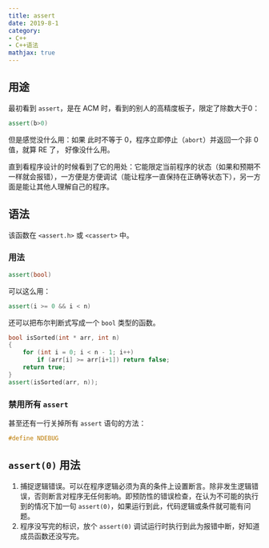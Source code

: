 ```yaml
---
title: assert
date: 2019-8-1
category:
- C++
- C++语法
mathjax: true
---
```


## 用途

最初看到 `assert`，是在 ACM 时，看到的别人的高精度板子，限定了除数大于0：

```c++
assert(b>0)
```

但是感觉没什么用：如果 此时不等于 0，程序立即停止（`abort`）并返回一个非 0 值，就算 RE 了， 好像没什么用。

直到看程序设计的时候看到了它的用处：它能限定当前程序的状态（如果和预期不一样就会报错），一方便是方便调试（能让程序一直保持在正确等状态下），另一方面是能让其他人理解自己的程序。

## 语法

该函数在 `<assert.h>` 或 `<cassert>` 中。

### 用法

```c++
assert(bool)
```

可以这么用：

```c++
assert(i >= 0 && i < n)
```

还可以把布尔判断式写成一个 `bool` 类型的函数。

```c++
bool isSorted(int * arr, int n)
{
    for (int i = 0; i < n - 1; i++)
        if (arr[i] >= arr[i+1]) return false;
    return true;
}
assert(isSorted(arr, n));
```

### 禁用所有 `assert`

甚至还有一行关掉所有 `assert` 语句的方法：

```c
#define NDEBUG
```

## `assert(0)` 用法

1. 捕捉逻辑错误。可以在程序逻辑必须为真的条件上设置断言。除非发生逻辑错误，否则断言对程序无任何影响。即预防性的错误检查，在认为不可能的执行到的情况下加一句 `assert(0)`，如果运行到此，代码逻辑或条件就可能有问题。
2. 程序没写完的标识，放个 `assert(0)` 调试运行时执行到此为报错中断，好知道成员函数还没写完。
